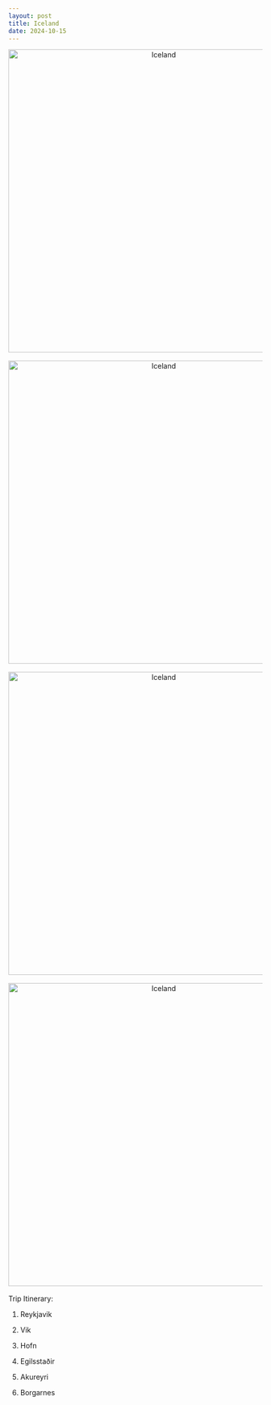 ```yaml
---
layout: post
title: Iceland
date: 2024-10-15
---
```

<div style="margin-bottom: 1rem; text-align: center;">
  <img src="/Pictures/Iceland1.jpg" alt="Iceland" width="600" />
</div>

<div style="margin-bottom: 1rem; text-align: center;">
  <img src="/Pictures/Iceland2.jpg" alt="Iceland" width="600" />
</div>

<div style="margin-bottom: 1rem; text-align: center;">
  <img src="/Pictures/HorsesInIceland.jpg" alt="Iceland" width="600" />
</div>

<div style="margin-bottom: 1rem; text-align: center;">
  <img src="/Pictures/HorsesInIcelandKissing.jpg" alt="Iceland" width="600" />
</div>

Trip Itinerary:

1. Reykjavik

2. Vik
3. Hofn
4. Egilsstaðir
5. Akureyri
6. Borgarnes